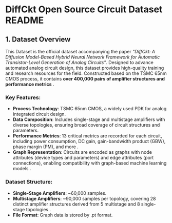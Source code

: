 # DiffCkt Open Source Circuit Dataset README

## 1. Dataset Overview

This Dataset is the official dataset accompanying the paper *"DiffCkt: A Diffusion Model-Based Hybrid Neural Network Framework for Automatic Transistor-Level Generation of Analog Circuits"*. Designed to advance automated analog circuit design, this dataset provides high-quality training and research resources for the field. Constructed based on the TSMC 65nm CMOS process, it contains **over 400,000 pairs of amplifier structures and performance metrics** .

### Key Features:

- **Process Technology**: TSMC 65nm CMOS, a widely used PDK for analog integrated circuit design.
- **Data Composition**: Includes single-stage and multistage amplifiers with diverse topologies, ensuring broad coverage of circuit structures and parameters.
- **Performance Metrics**: 13 critical metrics are recorded for each circuit, including power consumption, DC gain, gain-bandwidth product (GBW), phase margin (PM), and more .
- **Graph Representation**: Circuits are encoded as graphs with node attributes (device types and parameters) and edge attributes (port connections), enabling compatibility with graph-based machine learning models .

### Dataset Structure:

- **Single-Stage Amplifiers**: ~60,000 samples.
- **Multistage Amplifiers**: ~90,000 samples per topology, covering 28 distinct amplifier structures derived from 5 multistage and 8 single-stage topologies .
- **File Format**: Graph data is stored by .pt format.
